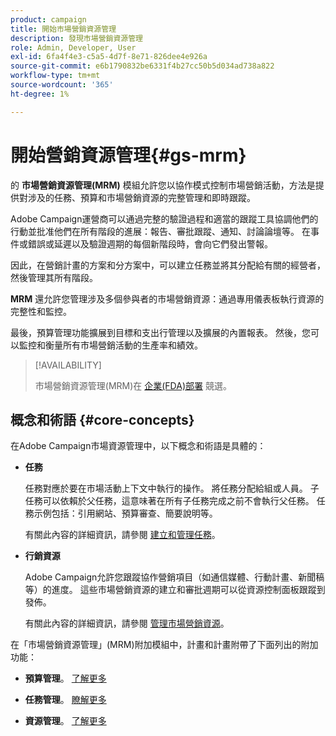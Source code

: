 ```yaml
---
product: campaign
title: 開始市場營銷資源管理
description: 發現市場營銷資源管理
role: Admin, Developer, User
exl-id: 6fa4f4e3-c5a5-4d7f-8e71-826dee4e926a
source-git-commit: e6b1790832be6331f4b27cc50b5d034ad738a822
workflow-type: tm+mt
source-wordcount: '365'
ht-degree: 1%

---
```


# 開始營銷資源管理{#gs-mrm}

的 **市場營銷資源管理(MRM)** 模組允許您以協作模式控制市場營銷活動，方法是提供對涉及的任務、預算和市場營銷資源的完整管理和即時跟蹤。

Adobe Campaign運營商可以通過完整的驗證過程和適當的跟蹤工具協調他們的行動並批准他們在所有階段的進展：報告、審批跟蹤、通知、討論論壇等。 在事件或錯誤或延遲以及驗證週期的每個新階段時，會向它們發出警報。

因此，在營銷計畫的方案和分方案中，可以建立任務並將其分配給有關的經營者，然後管理其所有階段。

**MRM** 還允許您管理涉及多個參與者的市場營銷資源：通過專用儀表板執行資源的完整性和監控。

最後，預算管理功能擴展到目標和支出行管理以及擴展的內置報表。 然後，您可以監控和衡量所有市場營銷活動的生產率和績效。

>[!AVAILABILITY]
>
>市場營銷資源管理(MRM)在 [企業(FDA)部署](../../v8/architecture/enterprise-deployment.md) 競選。

## 概念和術語 {#core-concepts}

在Adobe Campaign市場資源管理中，以下概念和術語是具體的：

* **任務**

   任務對應於要在市場活動上下文中執行的操作。 將任務分配給組或人員。 子任務可以依賴於父任務，這意味著在所有子任務完成之前不會執行父任務。 任務示例包括：引用網站、預算審查、簡要說明等。

   有關此內容的詳細資訊，請參閱 [建立和管理任務](creating-and-managing-tasks.md)。

* **行銷資源**

   Adobe Campaign允許您跟蹤協作營銷項目（如通信媒體、行動計畫、新聞稿等）的進度。 這些市場營銷資源的建立和審批週期可以從資源控制面板跟蹤到發佈。

   有關此內容的詳細資訊，請參閱 [管理市場營銷資源](managing-marketing-resources.md)。

<!--
>[!NOTE]
>
>For more on Adobe Campaign workspace, refer to [this section](../../platform/using/adobe-campaign-workspace.md).
>  
>Deliveries and communication channels are detailed in [this section](../../delivery/using/steps-about-delivery-creation-steps.md).  
>
>Marketing campaign functionalities are detailed in [this section](../../campaign/using/accessing-marketing-campaigns.md).
-->

在「市場營銷資源管理」(MRM)附加模組中，計畫和計畫附帶了下面列出的附加功能：

* **預算管理**。 [了解更多](controlling-costs.md)

* **任務管理**。 [瞭解更多](creating-and-managing-tasks.md)

* **資源管理**。 [了解更多](managing-marketing-resources.md)
